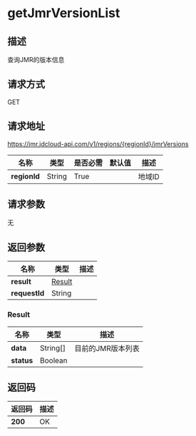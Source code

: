# getJmrVersionList


## 描述
查询JMR的版本信息

## 请求方式
GET

## 请求地址
https://jmr.jdcloud-api.com/v1/regions/{regionId}/jmrVersions

|名称|类型|是否必需|默认值|描述|
|---|---|---|---|---|
|**regionId**|String|True| |地域ID|

## 请求参数
无


## 返回参数
|名称|类型|描述|
|---|---|---|
|**result**|[Result](getjmrversionlist#result)| |
|**requestId**|String| |

### <div id="result">Result</div>
|名称|类型|描述|
|---|---|---|
|**data**|String[]|目前的JMR版本列表|
|**status**|Boolean| |

## 返回码
|返回码|描述|
|---|---|
|**200**|OK|
